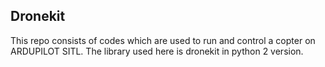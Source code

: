 ## Dronekit

This repo consists of codes which are used to run and control a copter on ARDUPILOT SITL. The library used here is dronekit in python 2 version.
